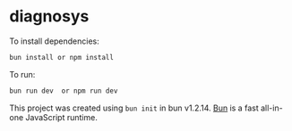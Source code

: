# diagnosys

To install dependencies:

```bash
bun install or npm install
```

To run:

```bash
bun run dev  or npm run dev
```

This project was created using `bun init` in bun v1.2.14. [Bun](https://bun.sh) is a fast all-in-one JavaScript runtime.
